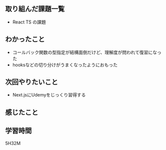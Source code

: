## 取り組んだ課題一覧

- React TS の課題

## わかったこと

- コールバック関数の型指定が結構面倒だけど、理解度が問われて復習になった
- hooksなどの切り分けがうまくなったようにおもった


## 次回やりたいこと

- Next.jsにUdemyをじっくり習得する

## 感じたこと


## 学習時間
5H32M
